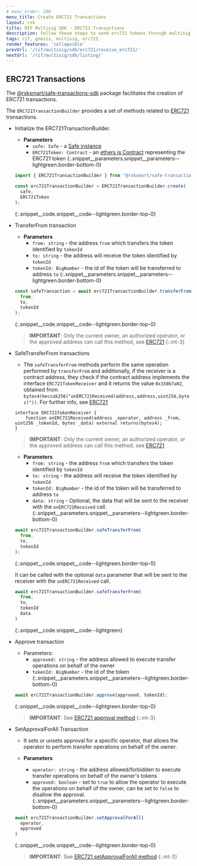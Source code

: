 ```yaml
---
# menu_order: 200
menu_title: Create ERC721 Transactions
layout: rsk
title: RIF Multisig SDK - ERC721 Transactions
description: follow these steps to send erc721 tokens through multisig transactions
tags: rif, gnosis, multisig, erc721
render_features: 'collapsible'
prevUrl: '/rif/multisig/sdk/erc721/receive_erc721/'
nextUrl: '/rif/multisig/sdk/listing/'
---
```


## ERC721 Transactions

The [@rsksmart/safe-transactions-sdk](https://github.com/rsksmart/safe-transactions-sdk) package facilitates the creation of ERC721 transactions.

The `ERC721TransactionBuilder` provides a set of methods related to [ERC721](https://eips.ethereum.org/EIPS/eip-721) transactions.

[](#top "collapsible")
- Initialize the ERC721TransactionBuilder.
  * **Parameters**
    - `safe: Safe` - a [Safe instance](https://github.com/gnosis/safe-core-sdk/blob/main/packages/safe-core-sdk/src/Safe.ts)
    - `ERC721Token: Contract` - an [ethers.js Contract](https://docs.ethers.io/v5/api/contract/contract/) representing the ERC721 token
  {:.snippet__parameters.snippet__parameters--lightgreen.border-bottom-0}

  ```ts
  import { ERC721TransactionBuilder } from "@rsksmart/safe-transactions-sdk";

  const erc721TransactionBuilder = ERC721TransactionBuilder.create(
    safe,
    ERC721Token
  );
  ```
  {:.snippet__code.snippet__code--lightgreen.border-top-0}

- TransferFrom transaction
  * **Parameters**
    - `from: string` - the address `from` which transfers the token identified by `tokenId`
    - `to: string` - the address will receive the token identified by `tokenId`
    - `tokenId: BigNumber` - the id of the token will be transferred to address `to`
  {:.snippet__parameters.snippet__parameters--lightgreen.border-bottom-0}

  ```ts
  const safeTransaction = await erc721TransactionBuilder.transferFrom(
    from,
    to,
    tokenId
  );
  ```
  {:.snippet__code.snippet__code--lightgreen.border-top-0}

  > **IMPORTANT**: Only the current owner, an authorized operator, or the approved address can call this method, see [ERC721](https://eips.ethereum.org/EIPS/eip-721)
  {:.mt-3}

- SafeTransferFrom transactions
  * The `safeTransferFrom` methods perform the same operation performed by `transferFrom` and additionally, if the receiver is a contract address, they check if the contract address implements the interface `ERC721TokenReceiver` and it returns the value `0x150b7a02`, obtained from `bytes4(keccak256("onERC721Received(address,address,uint256,bytes)"))`. For further info, see [ERC721](https://eips.ethereum.org/EIPS/eip-721)

  ```solidity
  interface ERC721TokenReceiver {
      function onERC721Received(address _operator, address _from, uint256 _tokenId, bytes _data) external returns(bytes4);
  }
  ```

  > **IMPORTANT**: Only the current owner, an authorized operator, or the approved address can call this method, see [ERC721](https://eips.ethereum.org/EIPS/eip-721)

  * **Parameters**
    - `from: string` - the address `from` which transfers the token identified by `tokenId`
    - `to: string` - the address will receive the token identified by `tokenId`
    - `tokenId: BigNumber` - the id of the token will be transferred to address `to`
    - `data: string` - Optional, the data that will be sent to the receiver with the `onERC721Received` call.
  {:.snippet__parameters.snippet__parameters--lightgreen.border-bottom-0}

  ```ts
  await erc721TransactionBuilder.safeTransferFrom(
    from,
    to,
    tokenId
  );
  ```
  {:.snippet__code.snippet__code--lightgreen.border-top-0}

  It can be called with the optional `data` parameter that will be sent to the receiver with the `onERC721Received` call.

  ```ts
  await erc721TransactionBuilder.safeTransferFrom(
    from, 
    to,
    tokenId
    data
  )
  ```
  {:.snippet__code.snippet__code--lightgreen}

- Approve transaction
  * Parameters:
    - `approved: string` - the address allowed to execute transfer operations on behalf of the owner
    - `tokenId: BigNumber` - the id of the token
  {:.snippet__parameters.snippet__parameters--lightgreen.border-bottom-0}

  ```ts
  await erc721TransactionBuilder.approve(approved, tokenId);
  ```
  {:.snippet__code.snippet__code--lightgreen.border-top-0}

  > **IMPORTANT**: See [ERC721 approval method](https://eips.ethereum.org/EIPS/eip-721)
  {:.mt-3}

- SetApprovalForAll Transaction
  * It sets or unsets approval for a specific operator, that allows the operator to perform transfer operations on behalf of the owner.

  * **Parameters**
    - `operator: string` - the address allowed/forbidden to execute transfer operations on behalf of the owner's tokens
    - `approved: boolean` - set to `true` to allow the operator to execute the operations on behalf of the owner, can be set to `false` to disallow the approval.
  {:.snippet__parameters.snippet__parameters--lightgreen.border-bottom-0}

  ```ts
  await erc721TransactionBuilder.setApprovalForAll(
    operator,
    approved
  )
  ```
  {:.snippet__code.snippet__code--lightgreen.border-top-0}

  > **IMPORTANT**: See [ERC721 setApprovalForAll method](https://eips.ethereum.org/EIPS/eip-721)
  {:.mt-3}
